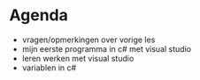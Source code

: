 # Agenda

* vragen/opmerkingen over vorige les
* mijn eerste programma in c# met visual studio
* leren werken met visual studio
* variablen in c#


